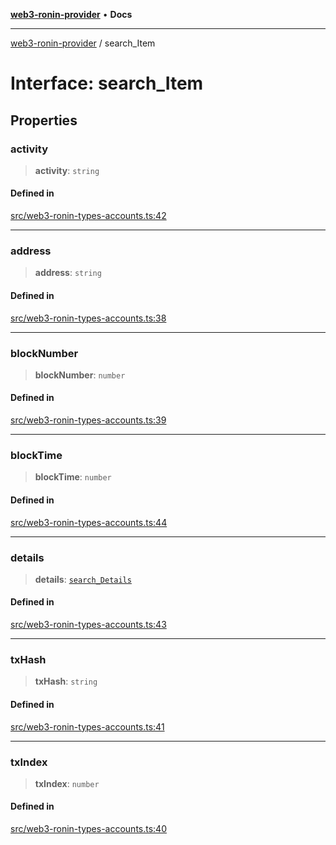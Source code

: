 [**web3-ronin-provider**](../README.md) • **Docs**

***

[web3-ronin-provider](../globals.md) / search\_Item

# Interface: search\_Item

## Properties

### activity

> **activity**: `string`

#### Defined in

[src/web3-ronin-types-accounts.ts:42](https://github.com/chuacw/web3-ronin-provider/blob/7251b9677bbb79d30e6a4204bfabcc38fab6aa15/src/web3-ronin-types-accounts.ts#L42)

***

### address

> **address**: `string`

#### Defined in

[src/web3-ronin-types-accounts.ts:38](https://github.com/chuacw/web3-ronin-provider/blob/7251b9677bbb79d30e6a4204bfabcc38fab6aa15/src/web3-ronin-types-accounts.ts#L38)

***

### blockNumber

> **blockNumber**: `number`

#### Defined in

[src/web3-ronin-types-accounts.ts:39](https://github.com/chuacw/web3-ronin-provider/blob/7251b9677bbb79d30e6a4204bfabcc38fab6aa15/src/web3-ronin-types-accounts.ts#L39)

***

### blockTime

> **blockTime**: `number`

#### Defined in

[src/web3-ronin-types-accounts.ts:44](https://github.com/chuacw/web3-ronin-provider/blob/7251b9677bbb79d30e6a4204bfabcc38fab6aa15/src/web3-ronin-types-accounts.ts#L44)

***

### details

> **details**: [`search_Details`](search_Details.md)

#### Defined in

[src/web3-ronin-types-accounts.ts:43](https://github.com/chuacw/web3-ronin-provider/blob/7251b9677bbb79d30e6a4204bfabcc38fab6aa15/src/web3-ronin-types-accounts.ts#L43)

***

### txHash

> **txHash**: `string`

#### Defined in

[src/web3-ronin-types-accounts.ts:41](https://github.com/chuacw/web3-ronin-provider/blob/7251b9677bbb79d30e6a4204bfabcc38fab6aa15/src/web3-ronin-types-accounts.ts#L41)

***

### txIndex

> **txIndex**: `number`

#### Defined in

[src/web3-ronin-types-accounts.ts:40](https://github.com/chuacw/web3-ronin-provider/blob/7251b9677bbb79d30e6a4204bfabcc38fab6aa15/src/web3-ronin-types-accounts.ts#L40)
